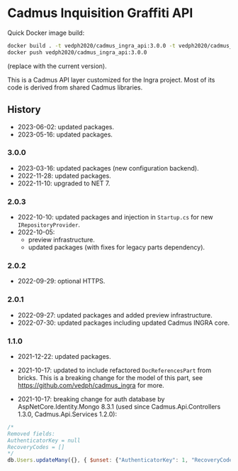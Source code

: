 # Cadmus Inquisition Graffiti API

Quick Docker image build:

```bash
docker build . -t vedph2020/cadmus_ingra_api:3.0.0 -t vedph2020/cadmus_ingra_api:latest
docker push vedph2020/cadmus_ingra_api:3.0.0
```

(replace with the current version).

This is a Cadmus API layer customized for the Ingra project. Most of its code is derived from shared Cadmus libraries.

## History

- 2023-06-02: updated packages.
- 2023-05-16: updated packages.

### 3.0.0

- 2023-03-16: updated packages (new configuration backend).
- 2022-11-28: updated packages.
- 2022-11-10: upgraded to NET 7.

### 2.0.3

- 2022-10-10: updated packages and injection in `Startup.cs` for new `IRepositoryProvider`.
- 2022-10-05:
  - preview infrastructure.
  - updated packages (with fixes for legacy parts dependency).

### 2.0.2

- 2022-09-29: optional HTTPS.

### 2.0.1

- 2022-09-27: updated packages and added preview infrastructure.
- 2022-07-30: updated packages including updated Cadmus INGRA core.

### 1.1.0

- 2021-12-22: updated packages.

- 2021-10-17: updated to include refactored `DocReferencesPart` from bricks. This is a breaking change for the model of this part, see <https://github.com/vedph/cadmus_ingra> for more.

- 2021-10-17: breaking change for auth database by AspNetCore.Identity.Mongo 8.3.1 (used since Cadmus.Api.Controllers 1.3.0, Cadmus.Api.Services 1.2.0):

```js
/*
Removed fields:
AuthenticatorKey = null
RecoveryCodes = []
*/
db.Users.updateMany({}, { $unset: {"AuthenticatorKey": 1, "RecoveryCodes": 1} });
```
